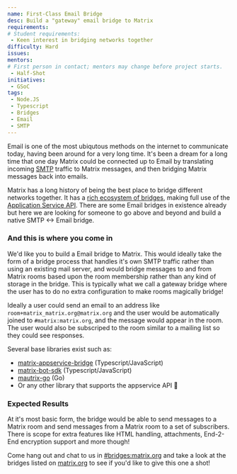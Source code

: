 ```yaml
---
name: First-Class Email Bridge
desc: Build a "gateway" email bridge to Matrix
requirements:
# Student requirements:
 - Keen interest in bridging networks together
difficulty: Hard
issues:
mentors:
# First person in contact; mentors may change before project starts.
 - Half-Shot
initiatives:
 - GSoC
tags:
 - Node.JS
 - Typescript
 - Bridges
 - Email
 - SMTP
---
```


Email is one of the most ubiqutous methods on the internet to communicate today, having
been around for a very long time. It's been a dream for a long time that one day Matrix
could be connected up to Email by translating incoming [SMTP](https://en.wikipedia.org/wiki/Simple_Mail_Transfer_Protocol)
traffic to Matrix messages, and then bridging Matrix messages back into emails. 

Matrix has a long history of being the best place to bridge different networks together. It
has a [rich ecosystem of bridges](https://matrix.org/bridges/), making full use of the
[Application Service API](https://matrix.org/docs/spec/application_service/r0.1.2). There
are some Email bridges in existence already but here we are looking for someone to go
above and beyond and build a native SMTP <-> Email bridge.

### And this is where you come in

We'd like you to build a Email bridge to Matrix. This would ideally take the form of a
bridge process that handles it's own SMTP traffic rather than using an existing mail
server, and would bridge messages to and from Matrix rooms based upon the room membership
rather than any kind of storage in the bridge. This is typically what we call a gateway
bridge where the user has to do no extra configuration to make rooms magically bridge!

Ideally a user could send an email to an address like `room+matrix_matrix.org@matrix.org`
and the user would be automatically joined to `#matrix:matrix.org`, and the message
would appear in the room. The user would also be subscriped to the room similar to a
mailing list so they could see responses.

Several base libraries exist such as:
 - [matrix-appservice-bridge](https://github.com/matrix-org/matrix-appservice-bridge/) (Typescript/JavaScript)
 - [matrix-bot-sdk](https://github.com/turt2live/matrix-bot-sdk) (Typescript/JavaScript)
 - [mautrix-go](https://github.com/tulir/mautrix-go) (Go)
 - Or any other library that supports the appservice API 🚀 

### Expected Results

At it's most basic form, the bridge would be able to send messages to a Matrix room
and send messages from a Matrix room to a set of subscribers. There is scope for extra
features like HTML handling, attachments, End-2-End encryption support and more though!

Come hang out and chat to us in [#bridges:matrix.org](https://matrix.to/#/#bridges:matrix.org?via=half-shot.uk&via=matrix.org&via=vector.modular.im)
and take a look at the bridges listed on [matrix.org](https://matrix.org) to see if you'd
like to give this one a shot!